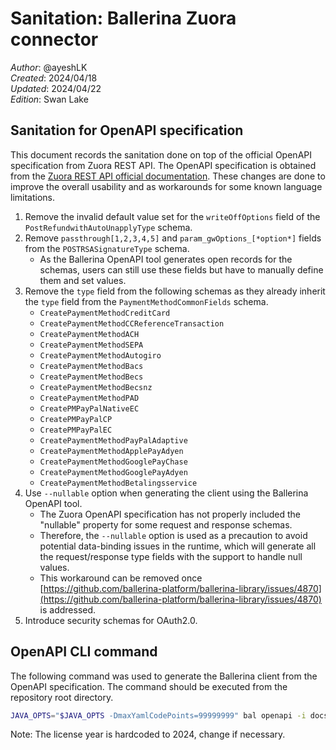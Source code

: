 # Sanitation: Ballerina Zuora connector

_Author_: @ayeshLK \
_Created_: 2024/04/18 \
_Updated_: 2024/04/22 \
_Edition_: Swan Lake

## Sanitation for OpenAPI specification

This document records the sanitation done on top of the official OpenAPI specification from Zuora REST API. The OpenAPI specification is obtained from the [Zuora REST API official documentation](https://developer.zuora.com/api-references/api/overview/). These changes are done to improve the overall usability and as workarounds for some known language limitations.

1. Remove the invalid default value set for the `writeOffOptions` field of the `PostRefundwithAutoUnapplyType` schema.
2. Remove `passthrough[1,2,3,4,5]` and `param_gwOptions_[*option*]` fields from the `POSTRSASignatureType` schema.
    * As the Ballerina OpenAPI tool generates open records for the schemas, users can still use these fields but have to manually define them and set values.
3. Remove the `type` field from the following schemas as they already inherit the `type` field from the `PaymentMethodCommonFields` schema.
    * `CreatePaymentMethodCreditCard`
    * `CreatePaymentMethodCCReferenceTransaction`
    * `CreatePaymentMethodACH`
    * `CreatePaymentMethodSEPA`
    * `CreatePaymentMethodAutogiro`
    * `CreatePaymentMethodBacs`
    * `CreatePaymentMethodBecs`
    * `CreatePaymentMethodBecsnz`
    * `CreatePaymentMethodPAD`
    * `CreatePMPayPalNativeEC`
    * `CreatePMPayPalCP`
    * `CreatePMPayPalEC`
    * `CreatePaymentMethodPayPalAdaptive`
    * `CreatePaymentMethodApplePayAdyen`
    * `CreatePaymentMethodGooglePayChase`
    * `CreatePaymentMethodGooglePayAdyen`
    * `CreatePaymentMethodBetalingsservice`
4. Use `--nullable` option when generating the client using the Ballerina OpenAPI tool.
   * The Zuora OpenAPI specification has not properly included the "nullable" property for some request and response schemas.
   * Therefore, the `--nullable` option is used as a precaution to avoid potential data-binding issues in the runtime, which will generate all the request/response type fields with the support to handle null values.
   * This workaround can be removed once [https://github.com/ballerina-platform/ballerina-library/issues/4870](https://github.com/ballerina-platform/ballerina-library/issues/4870) is addressed.
5. Introduce security schemas for OAuth2.0.

## OpenAPI CLI command

The following command was used to generate the Ballerina client from the OpenAPI specification. The command should be executed from the repository root directory.

```bash
JAVA_OPTS="$JAVA_OPTS -DmaxYamlCodePoints=99999999" bal openapi -i docs/spec/openapi.yml --mode client --license docs/license.txt -o ballerina --nullable
```

Note: The license year is hardcoded to 2024, change if necessary.
